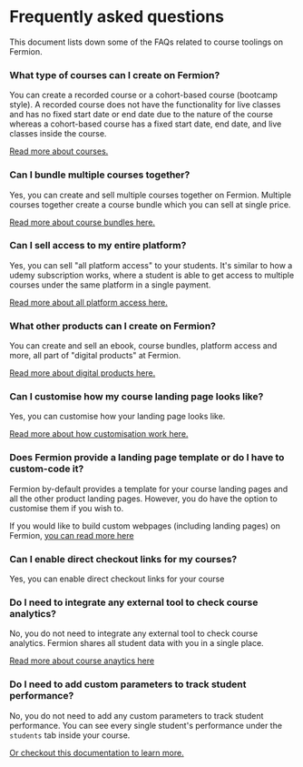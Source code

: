 # Frequently asked questions

This document lists down some of the FAQs related to course toolings on Fermion.

### What type of courses can I create on Fermion?

You can create a recorded course or a cohort-based course (bootcamp style). A recorded course does not have the functionality for live classes and has no fixed start date or end date due to the nature of the course whereas a cohort-based course has a fixed start date, end date, and live classes inside the course.

[Read more about courses.](https://docs.fermion.app/docs/create-your-first-course/prerequisites#what-is-a-cohort-based-course)

### Can I bundle multiple courses together?

Yes, you can create and sell multiple courses together on Fermion. Multiple courses together create a course bundle which you can sell at single price.

[Read more about course bundles here.](https://docs.fermion.app/docs/digital-products/course-bundles)

### Can I sell access to my entire platform?

Yes, you can sell "all platform access" to your students. It's similar to how a udemy subscription works, where a student is able to get access to multiple courses under the same platform in a single payment.

[Read more about all platform access here.](https://docs.fermion.app/docs/digital-products/all-platform-access)

### What other products can I create on Fermion?

You can create and sell an ebook, course bundles, platform access and more, all part of "digital products" at Fermion.

[Read more about digital products here.](https://docs.fermion.app/docs/digital-products/what-are-digital-products)

### Can I customise how my course landing page looks like?

Yes, you can customise how your landing page looks like.

[Read more about how customisation work here.](https://docs.fermion.app/docs/marketing-tools/custom-landing-pages)

### Does Fermion provide a landing page template or do I have to custom-code it?

Fermion by-default provides a template for your course landing pages and all the other product landing pages. However, you do have the option to customise them if you wish to.

If you would like to build custom webpages (including landing pages) on Fermion, [you can read more here](https://docs.fermion.app/docs/marketing-tools/custom-landing-pages)

### Can I enable direct checkout links for my courses?

Yes, you can enable direct checkout links for your course

### Do I need to integrate any external tool to check course analytics?

No, you do not need to integrate any external tool to check course analytics. Fermion shares all student data with you in a single place.

[Read more about course anaytics here](/docs/create-your-first-course/monitor-course-analytics)

### Do I need to add custom parameters to track student performance?

No, you do not need to add any custom parameters to track student performance. You can see every single student's performance under the `students` tab inside your course.

[Or checkout this documentation to learn more.](/docs/create-your-first-course/monitor-course-analytics)
